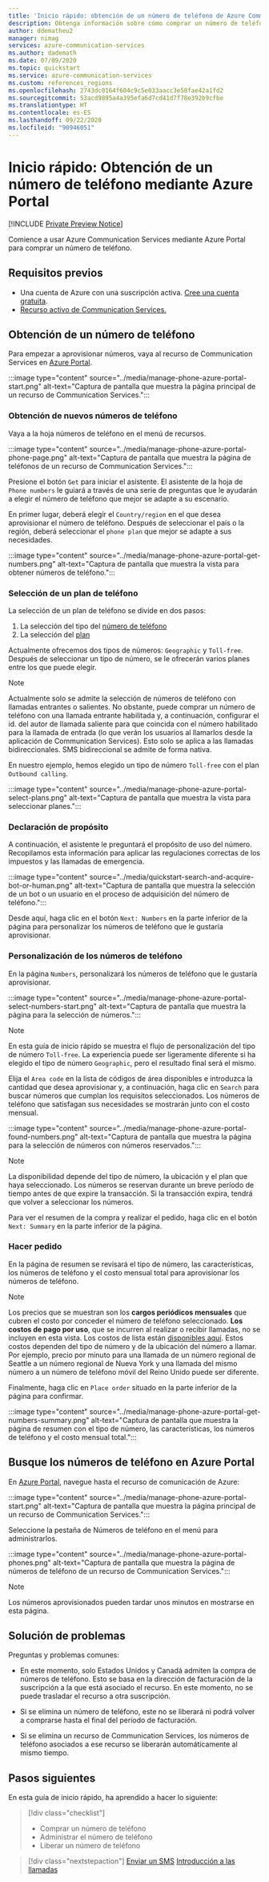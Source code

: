 ```yaml
---
title: 'Inicio rápido: obtención de un número de teléfono de Azure Communication Services'
description: Obtenga información sobre cómo comprar un número de teléfono de Communication Services mediante Azure Portal.
author: ddematheu2
manager: nimag
services: azure-communication-services
ms.author: dademath
ms.date: 07/09/2020
ms.topic: quickstart
ms.service: azure-communication-services
ms.custom: references_regions
ms.openlocfilehash: 2743dc0164f604c9c5e033aacc3e58fae42a1fd2
ms.sourcegitcommit: 53acd9895a4a395efa6d7cd41d7f78e392b9cfbe
ms.translationtype: HT
ms.contentlocale: es-ES
ms.lasthandoff: 09/22/2020
ms.locfileid: "90946051"
---
```

# <a name="quickstart-get-a-phone-number-using-the-azure-portal"></a>Inicio rápido: Obtención de un número de teléfono mediante Azure Portal

[!INCLUDE [Private Preview Notice](../../includes/private-preview-include.md)]

Comience a usar Azure Communication Services mediante Azure Portal para comprar un número de teléfono.

## <a name="prerequisites"></a>Requisitos previos

- Una cuenta de Azure con una suscripción activa. [Cree una cuenta gratuita](https://azure.microsoft.com/free/?WT.mc_id=A261C142F).
- [Recurso activo de Communication Services.](../create-communication-resource.md)

## <a name="get-a-phone-number"></a>Obtención de un número de teléfono

Para empezar a aprovisionar números, vaya al recurso de Communication Services en [Azure Portal](https://portal.azure.com).

:::image type="content" source="../media/manage-phone-azure-portal-start.png" alt-text="Captura de pantalla que muestra la página principal de un recurso de Communication Services.":::

### <a name="getting-new-phone-numbers"></a>Obtención de nuevos números de teléfono

Vaya a la hoja números de teléfono en el menú de recursos.

:::image type="content" source="../media/manage-phone-azure-portal-phone-page.png" alt-text="Captura de pantalla que muestra la página de teléfonos de un recurso de Communication Services.":::

Presione el botón `Get` para iniciar el asistente. El asistente de la hoja de `Phone numbers` le guiará a través de una serie de preguntas que le ayudarán a elegir el número de teléfono que mejor se adapte a su escenario. 

En primer lugar, deberá elegir el `Country/region` en el que desea aprovisionar el número de teléfono. Después de seleccionar el país o la región, deberá seleccionar el `phone plan` que mejor se adapte a sus necesidades. 

:::image type="content" source="../media/manage-phone-azure-portal-get-numbers.png" alt-text="Captura de pantalla que muestra la vista para obtener números de teléfono.":::

### <a name="select-a-phone-plan"></a>Selección de un plan de teléfono

La selección de un plan de teléfono se divide en dos pasos: 

1. La selección del tipo del [número de teléfono](../../concepts/telephony-sms/plan-solution.md#phone-number-types-in-azure-communication-services)
2. La selección del [plan](../../concepts/telephony-sms/plan-solution.md#plans)

Actualmente ofrecemos dos tipos de números: `Geographic` y `Toll-free`. Después de seleccionar un tipo de número, se le ofrecerán varios planes entre los que puede elegir.

> [!NOTE]
> Actualmente solo se admite la selección de números de teléfono con llamadas entrantes o salientes. No obstante, puede comprar un número de teléfono con una llamada entrante habilitada y, a continuación, configurar el id. del autor de llamada saliente para que coincida con el número habilitado para la llamada de entrada (lo que verán los usuarios al llamarlos desde la aplicación de Communication Services).
> Esto solo se aplica a las llamadas bidireccionales. SMS bidireccional se admite de forma nativa.

En nuestro ejemplo, hemos elegido un tipo de número `Toll-free` con el plan `Outbound calling`.

:::image type="content" source="../media/manage-phone-azure-portal-select-plans.png" alt-text="Captura de pantalla que muestra la vista para seleccionar planes.":::

### <a name="declare-purpose"></a>Declaración de propósito

A continuación, el asistente le preguntará el propósito de uso del número. Recopilamos esta información para aplicar las regulaciones correctas de los impuestos y las llamadas de emergencia.

:::image type="content" source="../media/quickstart-search-and-acquire-bot-or-human.png" alt-text="Captura de pantalla que muestra la selección de un bot o un usuario en el proceso de adquisición del número de teléfono.":::

Desde aquí, haga clic en el botón `Next: Numbers` en la parte inferior de la página para personalizar los números de teléfono que le gustaría aprovisionar.

### <a name="customizing-phone-numbers"></a>Personalización de los números de teléfono

En la página `Numbers`, personalizará los números de teléfono que le gustaría aprovisionar.

:::image type="content" source="../media/manage-phone-azure-portal-select-numbers-start.png" alt-text="Captura de pantalla que muestra la página para la selección de números.":::

> [!NOTE]
> En esta guía de inicio rápido se muestra el flujo de personalización del tipo de número `Toll-free`. La experiencia puede ser ligeramente diferente si ha elegido el tipo de número `Geographic`, pero el resultado final será el mismo.

Elija el `Area code` en la lista de códigos de área disponibles e introduzca la cantidad que desea aprovisionar y, a continuación, haga clic en `Search` para buscar números que cumplan los requisitos seleccionados. Los números de teléfono que satisfagan sus necesidades se mostrarán junto con el costo mensual.

:::image type="content" source="../media/manage-phone-azure-portal-found-numbers.png" alt-text="Captura de pantalla que muestra la página para la selección de números con números reservados.":::

> [!NOTE]
> La disponibilidad depende del tipo de número, la ubicación y el plan que haya seleccionado.
> Los números se reservan durante un breve período de tiempo antes de que expire la transacción. Si la transacción expira, tendrá que volver a seleccionar los números.

Para ver el resumen de la compra y realizar el pedido, haga clic en el botón `Next: Summary` en la parte inferior de la página.

### <a name="place-order"></a>Hacer pedido

En la página de resumen se revisará el tipo de número, las características, los números de teléfono y el costo mensual total para aprovisionar los números de teléfono.

> [!NOTE]
> Los precios que se muestran son los **cargos periódicos mensuales** que cubren el costo por conceder el número de teléfono seleccionado. **Los costos de pago por uso**, que se incurren al realizar o recibir llamadas, no se incluyen en esta vista. Los costos de lista están [disponibles aquí](../../concepts/pricing.md). Estos costos dependen del tipo de número y de la ubicación del número a llamar. Por ejemplo, precio por minuto para una llamada de un número regional de Seattle a un número regional de Nueva York y una llamada del mismo número a un número de teléfono móvil del Reino Unido puede ser diferente.

Finalmente, haga clic en `Place order` situado en la parte inferior de la página para confirmar.

:::image type="content" source="../media/manage-phone-azure-portal-get-numbers-summary.png" alt-text="Captura de pantalla que muestra la página de resumen con el tipo de número, las características, los números de teléfono y el costo mensual total.":::

## <a name="find-your-phone-numbers-on-the-azure-portal"></a>Busque los números de teléfono en Azure Portal

En [Azure Portal](https://portal.azure.com), navegue hasta el recurso de comunicación de Azure:

:::image type="content" source="../media/manage-phone-azure-portal-start.png" alt-text="Captura de pantalla que muestra la página principal de un recurso de Communication Services.":::

Seleccione la pestaña de Números de teléfono en el menú para administrarlos.

:::image type="content" source="../media/manage-phone-azure-portal-phones.png" alt-text="Captura de pantalla que muestra la página de números de teléfono de un recurso de Communication Services.":::

> [!NOTE]
> Los números aprovisionados pueden tardar unos minutos en mostrarse en esta página.

## <a name="troubleshooting"></a>Solución de problemas

Preguntas y problemas comunes:

- En este momento, solo Estados Unidos y Canadá admiten la compra de números de teléfono. Esto se basa en la dirección de facturación de la suscripción a la que está asociado el recurso. En este momento, no se puede trasladar el recurso a otra suscripción.

- Si se elimina un número de teléfono, este no se liberará ni podrá volver a comprarse hasta el final del período de facturación.

- Si se elimina un recurso de Communication Services, los números de teléfono asociados a ese recurso se liberarán automáticamente al mismo tiempo.

## <a name="next-steps"></a>Pasos siguientes

En esta guía de inicio rápido, ha aprendido a hacer lo siguiente:

> [!div class="checklist"]
> * Comprar un número de teléfono
> * Administrar el número de teléfono
> * Liberar un número de teléfono

> [!div class="nextstepaction"]
> [Enviar un SMS](../telephony-sms/send.md)
> [Introducción a las llamadas](../voice-video-calling/getting-started-with-calling.md)
